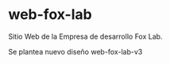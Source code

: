 # web-fox-lab
Sitio Web de la Empresa de desarrollo Fox Lab.

Se plantea nuevo diseño web-fox-lab-v3
